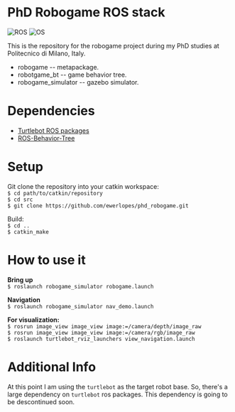 PhD Robogame ROS stack
======================
![ROS](https://img.shields.io/badge/ROS-Indigo-brightgreen.svg)
![OS](https://img.shields.io/badge/OS-Ubutu14.04-orange.svg)

This is the repository for the robogame project during my PhD studies at Politecnico di Milano, Italy.

* robogame -- metapackage. <br/>
* robotgame_bt -- game behavior tree. <br/>
* robogame_simulator -- gazebo simulator. <br/>

Dependencies
============

* [Turtlebot ROS packages](http://wiki.ros.org/turtlebot_gazebo) <br/>
* [ROS-Behavior-Tree](https://github.com/ewerlopes/ROS-Behavior-Tree) <br/>

Setup
=====
Git clone the repository into your catkin workspace: <br/>
`$ cd path/to/catkin/repository` <br/>
`$ cd src` <br/>
`$ git clone https://github.com/ewerlopes/phd_robogame.git` <br/>

Build: <br/>
`$ cd ..` <br/>
`$ catkin_make` <br/>


How to use it
=============

**Bring up**  <br/>
`$ roslaunch robogame_simulator robogame.launch` <br/>

**Navigation** <br/>
`$ roslaunch robogame_simulator nav_demo.launch` <br/>

**For visualization:** <br/>
`$ rosrun image_view image_view image:=/camera/depth/image_raw` <br/>
`$ rosrun image_view image_view image:=/camera/rgb/image_raw` <br/>
`$ roslaunch turtlebot_rviz_launchers view_navigation.launch` <br/>

Additional Info
===============
At this point I am using the `turtlebot` as the target robot base. So, there's a large dependency on
`turtlebot` ros packages. This dependency is going to be descontinued soon.
